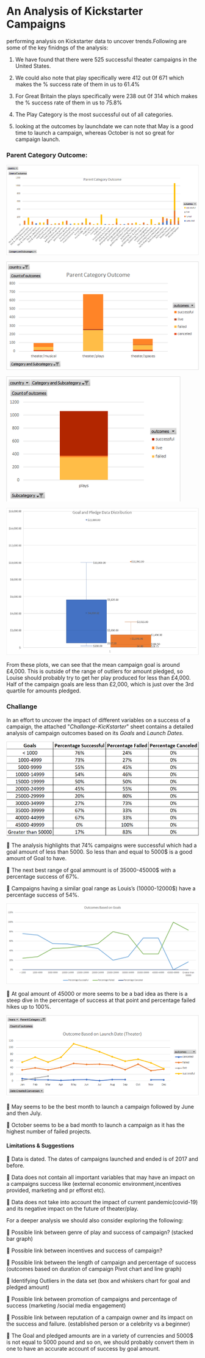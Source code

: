 # An Analysis of Kickstarter Campaigns
performing analysis on Kickstarter data to uncover trends.Following are some of the key finidngs of the analysis:

1. We have found that there were 525 successful theater campaigns in the 
United States.

2. We could also note that play specifically were 412 out 0f 671 which makes the % success rate of them in us to 61.4%

3. For Great Britain the plays specifically were 238 out 0f 314 which makes the % success rate of them in us to 75.8%

4. The Play Category is the most successful out of all categories.

5. looking at the outcomes by launchdate we can note that May is a good time to launch a campaign, whereas October is not so great for campaign launch.


### Parent Category Outcome:
![](ParentCategoryOutcome.png)

![](Parent%20Category%20Outcome-Theater-US.png)


![](Subcategory%20Play%20Statistics.png)



![](Boxwhiskers.png)
 
From these plots, we can see that the mean campaign goal is around £4,000. This is outside of the range of outliers for amount pledged, so Louise should probably try to get her play produced for less than £4,000. Half of the campaign goals are less than £2,000, which is just over the 3rd quartile for amounts pledged.

### Challange

In an effort to uncover the impact of different variables on a success of a campaign, the attached "_Challange-KicKstarter_" sheet contains a detailed analysis of campaign outcomes based on its _Goals_ and _Launch Dates_.

![](GoalOutcomeTable.png)

 The analysis highlights that 74% campaigns were successful which had a goal amount of less than 5000. So less than and equal to 5000$ is a good amount of Goal to have.

 The next best range of goal ammount is of 35000-45000$ with a percentage success of 67%.

	Campaigns having a similar goal range as Louis’s (10000-12000$) have a percentage success of 54%.

![](OutcomesBasedonGoals.png)

	At goal amount of 45000 or more seems to be a bad idea as there is a steep dive in the percentage of success at that point and percentage failed hikes up to 100%.

![](Outcomes%20based%20on%20Launch%20date%20(theater).png)

	May seems to be the best month to launch a campaign followed by June and then July.

	October seems to be a bad month to launch a campaign as it has the highest number of failed projects.


#### Limitations & Suggestions

	Data is dated. The dates of campaigns launched and ended is of 2017 and before.

 Data does not contain all important variables that may have an impact on a campaigns success like (external economic environment,incentives provided, marketing and pr efforst etc). 

	Data does not take into account the impact of current pandemic(covid-19) and its negative impact on the future of theater/play.

For a deeper analysis we should also consider exploring the following:

	Possible link between genre of play and success of campaign? (stacked bar graph)

	Possible link between incentives and success of campaign?

	Possible link between the length of campaign and percentage of success (outcomes based on duration of campaign Pivot chart and line graph)

	Identifying Outliers in the data set (box and whiskers chart for goal and pledged amount)

	Possible link between promotion of campaigns and percentage of success (marketing /social media engagement)

	Possible link between reputation of a campaign owner and its impact on the success and failure. (established person or a celebrity vs a beginner)

	 The Goal and pledged amounts are in a variety of currencies and 5000$ is not equal to 5000 pound and so on, we should probably convert them in one to have an accurate account of success by goal amount.
